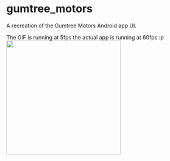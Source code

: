 # gumtree_motors

A recreation of the Gumtree Motors Android app UI.

The GIF is running at 5fps the actual app is running at 60fps :p
<img src="app_in_action.gif" width="300">
